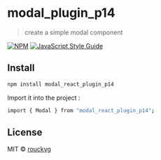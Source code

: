 # modal_plugin_p14

> create a simple modal component

[![NPM](https://img.shields.io/npm/v/modal_plugin_p14.svg)](https://www.npmjs.com/package/modal_plugin_p14) [![JavaScript Style Guide](https://img.shields.io/badge/code_style-standard-brightgreen.svg)](https://standardjs.com)

## Install

```bash
npm install modal_react_plugin_p14
```

Import it into the project :

```sh
import { Modal } from "modal_react_plugin_p14";
```

## License

MIT © [rouckyg](https://github.com/rouckyg)

